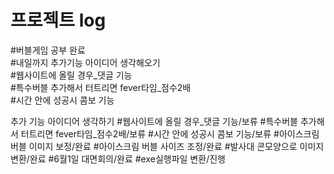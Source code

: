 <h1>프로젝트 log</h1>

#버블게임 공부 완료</br>
#내일까지 추가기능 아이디어 생각해오기</br>
#웹사이트에 올릴 경우_댓글 기능</br>
#특수버블 추가해서 터트리면 fever타임_점수2배</br>
#시간 안에 성공시 콤보 기능


추가 기능 아이디어 생각하기
#웹사이트에 올릴 경우_댓글 기능/보류
#특수버블 추가해서 터트리면 fever타임_점수2배/보류
#시간 안에 성공시 콤보 기능/보류
#아이스크림 버블 이미지 보정/완료
#아이스크림 버블 사이즈 조정/완료
#발사대 콘모양으로 이미지 변환/완료
#6월1일 대면회의/완료
#exe실행파일 변환/진행
